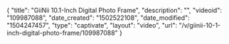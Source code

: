 {
    "title": "GiiNii 10.1-Inch Digital Photo Frame",
    "description": "",
    "videoid": "109987088",
    "date_created": "1502522108",
    "date_modified": "1504247457",
    "type": "captivate",
    "layout": "video",
    "url": "\/v\/giinii-10-1-inch-digital-photo-frame\/109987088"
}
